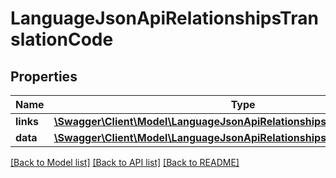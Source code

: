 # LanguageJsonApiRelationshipsTranslationCode

## Properties
Name | Type | Description | Notes
------------ | ------------- | ------------- | -------------
**links** | [**\Swagger\Client\Model\LanguageJsonApiRelationshipsTranslationCodeLinks**](LanguageJsonApiRelationshipsTranslationCodeLinks.md) |  | [optional] 
**data** | [**\Swagger\Client\Model\LanguageJsonApiRelationshipsTranslationCodeData**](LanguageJsonApiRelationshipsTranslationCodeData.md) |  | [optional] 

[[Back to Model list]](../../README.md#documentation-for-models) [[Back to API list]](../../README.md#documentation-for-api-endpoints) [[Back to README]](../../README.md)

